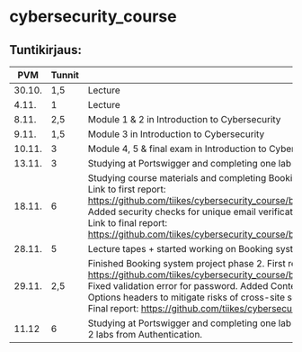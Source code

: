
# cybersecurity_course

## Tuntikirjaus:
| PVM | Tunnit | Aihe |
| --- | ------ | ---- |
| 30.10. | 1,5 | Lecture |
| 4.11. | 1 | Lecture |
| 8.11. | 2,5 | Module 1 & 2 in Introduction to Cybersecurity |
| 9.11. | 1,5 | Module 3 in Introduction to Cybersecurity |
| 10.11. | 3 | Module 4, 5 & final exam in Introduction to Cybersecurity |
| 13.11. | 3 | Studying at Portswigger and completing one lab in each: Access control, Authentication and SQL injections |
| 18.11. | 6 | Studying course materials and completing Booking system project phase 1. <br> Link to first report: https://github.com/tiikes/cybersecurity_course/blob/main/booking_system_project_phase1/Registration_page_first_test.md. <br> Added security checks for unique email verification, refactoring code (register.js added), enchanced routing clarity. <br> Link to final report: https://github.com/tiikes/cybersecurity_course/blob/main/booking_system_project_phase1/Registration_page_final_test.md |
| 28.11. | 5 | Lecture tapes + started working on Booking system project phase 2. |
| 29.11. | 2,5 | Finished Booking system project phase 2. First report: https://github.com/tiikes/cybersecurity_course/blob/main/booking_system_phase_two_first_test.md. <br> Fixed validation error for password. Added Content Security Policy (CSP), X-Frame-Options, and X-Content-Type-Options headers to mitigate risks of cross-site scripting (XSS), clickjacking, and MIME type sniffing attacks. <br> Final report: https://github.com/tiikes/cybersecurity_course/blob/main/booking_system_phase_two_final_test.md |
| 11.12 | 6 | Studying at Portswigger and completing one lab from each: Access control, SQL injection and HTTP Host header attacks + 2 labs from Authentication.
